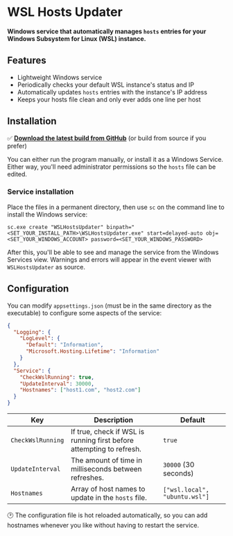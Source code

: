# WSL Hosts Updater
**Windows service that automatically manages `hosts` entries for your Windows Subsystem for Linux (WSL) instance.**

## Features
- Lightweight Windows service
- Periodically checks your default WSL instance's status and IP
- Automatically updates `hosts` entries with the instance's IP address
- Keeps your hosts file clean and only ever adds one line per host

## Installation

✅ [**Download the latest build from GitHub**](https://github.com/roydejong/WSLHostsUpdater/releases/latest) (or build from source if you prefer)

You can either run the program manually, or install it as a Windows Service. Either way, you'll need administrator permissions so the `hosts` file can be edited.

### Service installation
Place the files in a permanent directory, then use `sc` on the command line to install the Windows service:

```
sc.exe create "WSLHostsUpdater" binpath="<SET_YOUR_INSTALL_PATH>\WSLHostsUpdater.exe" start=delayed-auto obj=<SET_YOUR_WINDOWS_ACCOUNT> password=<SET_YOUR_WINDOWS_PASSWORD>
```

After this, you'll be able to see and manage the service from the Windows Services view. Warnings and errors will appear in the event viewer with `WSLHostsUpdater` as source.

## Configuration
You can modify `appsettings.json` (must be in the same directory as the executable) to configure some aspects of the service:

```json
{
  "Logging": {
    "LogLevel": {
      "Default": "Information",
      "Microsoft.Hosting.Lifetime": "Information"
    }
  },
  "Service": {
    "CheckWslRunning": true,
    "UpdateInterval": 30000,
    "Hostnames": ["host1.com", "host2.com"]
  }
}
```

| Key               | Description                                                          | Default                       |
|-------------------|----------------------------------------------------------------------|-------------------------------|
| `CheckWslRunning` | If true, check if WSL is running first before attempting to refresh. | `true`                        |
| `UpdateInterval`  | The amount of time in milliseconds between refreshes.                | `30000` (30 seconds)          |
| `Hostnames`       | Array of host names to update in the `hosts` file.                   | `["wsl.local", "ubuntu.wsl"]` |

🕑 The configuration file is hot reloaded automatically, so you can add hostnames whenever you like without having to restart the service.